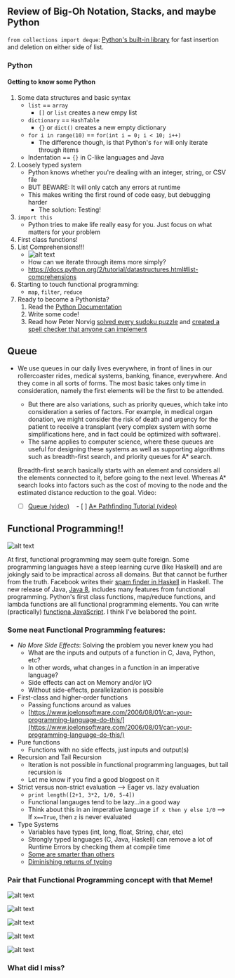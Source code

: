 ## Review of Big-Oh Notation, Stacks, and maybe Python

`from collections import deque`: [Python's built-in library](https://docs.python.org/2/library/collections.html#collections.deque) for fast insertion and deletion on either side of list.

### Python
#### Getting to know some Python


1. Some data structures and basic syntax
    + `list` == `array`
        + `[]` or `list` creates a new empy list
    + `dictionary` == `HashTable`
        + `{}` or `dict()` creates a new empty dictionary
    + `for i in range(10)` == `for(int i = 0; i < 10; i++)`
        + The difference though, is that Python's `for` will only iterate through items
    + Indentation == `{}` in C-like languages and Java
2. Loosely typed system
    + Python knows whether you're dealing with an integer, string, or CSV file
    + BUT BEWARE: It will only catch any errors at runtime
    + This makes writing the first round of code easy, but debugging harder
        + The solution: Testing!
5. `import this`
    + Python tries to make life really easy for you. Just focus on what matters for your problem
6. First class functions!
7. List Comprehensions!!!
    + ![alt text](https://cdn.meme.am/instances/400x/41877559/i-know-list-comprehensions.jpg)
    + How can we iterate through items more simply?
    + https://docs.python.org/2/tutorial/datastructures.html#list-comprehensions
8. Starting to touch functional programming:
    + `map`, `filter`, `reduce`
9. Ready to become a Pythonista?
    1. Read the [Python Documentation](https://docs.python.org/2/tutorial/index.html)
    2. Write some code!
    3. Read how Peter Norvig [solved every sudoku puzzle](http://norvig.com/sudoku.html) and [created a spell checker that anyone can implement](http://norvig.com/spell-correct.html)

    









## Queue
- We use queues in our daily lives everywhere, in front of lines in our rollercoaster rides, medical systems, banking, finance, everywhere. And they come in all sorts of forms. The most basic takes only time in consideration, namely the first elements will be the first to be attended.
    - But there are also variations, such as priority queues, which take into consideration a series of factors. For example, in medical organ donation, we might consider the risk of death and urgency for the patient to receive a transplant (very complex system with some simplifications here, and in fact could be optimized with software). 
    - The same applies to computer science, where these queues are useful for designing these systems as well as supporting algorithms such as breadth-first search, and priority queues for A* search.
    
    Breadth-first search basically starts with an element and considers all the elements connected to it, before going to the next level. Whereas A*
    search looks into factors such as the cost of moving to the node and the estimated distance reduction to the goal.
    Video:
    - [ ] [Queue (video)](https://www.coursera.org/learn/data-structures/lecture/EShpq/queue)
    - [ ] [A* Pathfinding Tutorial (video)](https://www.youtube.com/watch?v=KNXfSOx4eEE)
    
## Functional Programming!!

![alt text](https://img.svbtle.com/ygckjhtzktb78w.jpg)


At first, functional programming may seem quite foreign. Some programming languages have a steep learning curve (like Haskell) and are jokingly said to be impractical across all domains. But that cannot be further from the truth. Facebook writes their [spam finder in Haskell](https://code.facebook.com/posts/745068642270222/fighting-spam-with-haskell/) in Haskell. The new release of Java, [Java 8](https://docs.oracle.com/javase/tutorial/java/javaOO/lambdaexpressions.html), includes many features from functional programming. Python's first class functions, map/reduce functions, and lambda functions are all functional programming elements. You can write (practically) [functiona JavaScript](https://medium.com/javascript-scene/a-functional-programmers-introduction-to-javascript-composing-software-d670d14ede30). I think I've belabored the point.


### Some neat Functional Programming features:
* *No More Side Effects*: Solving the problem you never knew you had
    + What are the inputs and outputs of a function in C, Java, Python, etc?
    + In other words, what changes in a function in an imperative language?
    + Side effects can act on Memory and/or I/O
    + Without side-effects, parallelization is possible
* First-class and higher-order functions
    + Passing functions around as values
    + [https://www.joelonsoftware.com/2006/08/01/can-your-programming-language-do-this/](https://www.joelonsoftware.com/2006/08/01/can-your-programming-language-do-this/)
* Pure functions
    + Functions with no side effects, just inputs and output(s)
* Recursion and Tail Recursion
    + Iteration is not possible in functional programming languages, but tail recursion is
    + Let me know if you find a good blogpost on it
* Strict versus non-strict evaluation --> Eager vs. lazy evaluation
    + `print length([2+1, 3*2, 1/0, 5-4])`
    + Functional langauges tend to be lazy...in a good way
    + Think about this in an imperative language `if x then y else 1/0` --> If `x==True`, then `z` is never evaluated
* Type Systems
    + Variables have types (int, long, float, String, char, etc)
    + Strongly typed languages (C, Java, Haskell) can remove a lot of Runtime Errors by checking them at compile time
    + [Some are smarter than others](https://softwareengineering.stackexchange.com/questions/279316/what-exactly-makes-the-haskell-type-system-so-revered-vs-say-java)
    + [Diminishing returns of typing](https://blog.merovius.de/2017/09/12/diminishing-returns-of-static-typing.html)
    
### Pair that Functional Programming concept with that Meme!

![alt text](http://thenorthcode.net/presentations/functional-programming-for-functioning-developers/images/fp-fat.jpg)

![alt text](https://camo.githubusercontent.com/8d5b9bbc29baaf9f32dc54a3063ac9cfb3cf06f7/687474703a2f2f696d6775722e636f6d2f304f6c45594e642e706e67)

![alt text](https://cdn-images-1.medium.com/max/1600/1*DzPyfi7TxA6ZS6EsQb5lxg.jpeg)


![alt text](
https://cdn.meme.am/instances/37921079/yo-dawg-i-heard-you-like-functional-programming-so-i-put-functions-in-your-functions-so-you-can-func.jpg)


![alt text](http://s2.quickmeme.com/img/2d/2d71cb0f32d3577dd9d7c79faa988291864660673a9d974edbef9e0549cac9c7.jpg)


### What did I miss?
